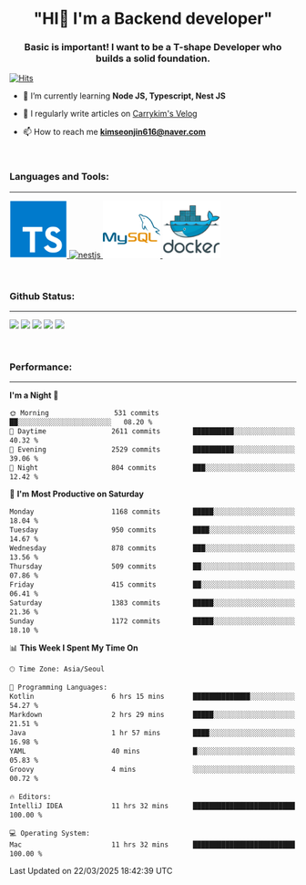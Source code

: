 <h1 align="center">"HI👋 I'm a Backend developer" </h1>
<h3 align="center">Basic is important! I want to be a T-shape Developer who builds a solid foundation.</h3>

[![Hits](https://hits.seeyoufarm.com/api/count/incr/badge.svg?url=https%3A%2F%2Fgithub.com%2Fgimseonjin&count_bg=%2318BFE5&title_bg=%23555555&icon=ko-fi.svg&icon_color=%23E7E7E7&title=hits&edge_flat=false)](https://hits.seeyoufarm.com)

- 🌱 I’m currently learning **Node JS, Typescript, Nest JS**

- 📝 I regularly write articles on [Carrykim's Velog](https://velog.io/@carrykim)

- 📫 How to reach me **kimseonjin616@naver.com**

<br/>

<h3 align="left">Languages and Tools:</h3>

***

<p align="left"> 
 <a href="https://www.typescriptlang.org/" target="_blank" rel="noreferrer"> <img src="https://raw.githubusercontent.com/devicons/devicon/master/icons/typescript/typescript-original.svg" alt="typescript" width="20%" height="20%"/> </a>
<a href="https://nestjs.com/" target="_blank" rel="noreferrer"> <img src="https://docs.nestjs.com/assets/logo-small.svg" alt="nestjs" width="20%" height="20%"/> </a> 
<a href="https://www.mysql.com/" target="_blank" rel="noreferrer"> <img src="https://raw.githubusercontent.com/devicons/devicon/master/icons/mysql/mysql-original-wordmark.svg" alt="mysql" width="20%" height="20%"/>  </a>
 <a href="https://www.docker.com/" target="_blank" rel="noreferrer"> <img src="https://raw.githubusercontent.com/devicons/devicon/master/icons/docker/docker-original-wordmark.svg" alt="docker" width="20%" height="20%"/> </a>
 </p>
</p>

<br/>

<h3 align="left">Github Status:</h3>

***

![](http://github-profile-summary-cards.vercel.app/api/cards/profile-details?username=gimseonjin&theme=nord_bright)
![](http://github-profile-summary-cards.vercel.app/api/cards/repos-per-language?username=gimseonjin&theme=nord_bright)
![](http://github-profile-summary-cards.vercel.app/api/cards/most-commit-language?username=gimseonjin&theme=nord_bright)
![](http://github-profile-summary-cards.vercel.app/api/cards/stats?username=gimseonjin&theme=nord_bright)
![](http://github-profile-summary-cards.vercel.app/api/cards/productive-time?username=gimseonjin&theme=nord_bright&utcOffset=8)


<br/>

<h3 align="left">Performance:</h3>

***

<!--START_SECTION:waka-->
**I'm a Night 🦉** 

```text
🌞 Morning                531 commits         ██░░░░░░░░░░░░░░░░░░░░░░░   08.20 % 
🌆 Daytime                2611 commits        ██████████░░░░░░░░░░░░░░░   40.32 % 
🌃 Evening                2529 commits        ██████████░░░░░░░░░░░░░░░   39.06 % 
🌙 Night                  804 commits         ███░░░░░░░░░░░░░░░░░░░░░░   12.42 % 
```
📅 **I'm Most Productive on Saturday** 

```text
Monday                   1168 commits        █████░░░░░░░░░░░░░░░░░░░░   18.04 % 
Tuesday                  950 commits         ████░░░░░░░░░░░░░░░░░░░░░   14.67 % 
Wednesday                878 commits         ███░░░░░░░░░░░░░░░░░░░░░░   13.56 % 
Thursday                 509 commits         ██░░░░░░░░░░░░░░░░░░░░░░░   07.86 % 
Friday                   415 commits         ██░░░░░░░░░░░░░░░░░░░░░░░   06.41 % 
Saturday                 1383 commits        █████░░░░░░░░░░░░░░░░░░░░   21.36 % 
Sunday                   1172 commits        █████░░░░░░░░░░░░░░░░░░░░   18.10 % 
```


📊 **This Week I Spent My Time On** 

```text
🕑︎ Time Zone: Asia/Seoul

💬 Programming Languages: 
Kotlin                   6 hrs 15 mins       ██████████████░░░░░░░░░░░   54.27 % 
Markdown                 2 hrs 29 mins       █████░░░░░░░░░░░░░░░░░░░░   21.51 % 
Java                     1 hr 57 mins        ████░░░░░░░░░░░░░░░░░░░░░   16.98 % 
YAML                     40 mins             █░░░░░░░░░░░░░░░░░░░░░░░░   05.83 % 
Groovy                   4 mins              ░░░░░░░░░░░░░░░░░░░░░░░░░   00.72 % 

🔥 Editors: 
IntelliJ IDEA            11 hrs 32 mins      █████████████████████████   100.00 % 

💻 Operating System: 
Mac                      11 hrs 32 mins      █████████████████████████   100.00 % 
```


 Last Updated on 22/03/2025 18:42:39 UTC
<!--END_SECTION:waka-->

<div align="center">
  
